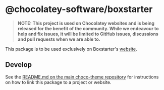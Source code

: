 # @chocolatey-software/boxstarter

> **NOTE: This project is used on Chocolatey websites and is being released for the benefit of the community. While we endeavour to help and fix issues, it will be limited to GitHub issues, discussions and pull requests when we are able to.**

This package is to be used exclusively on Boxstarter's [website](https://boxstarter.org/).

## Develop

See the [README.md on the main choco-theme repository](https://github.com/chocolatey/choco-theme?tab=readme-ov-file#commands#developing-choco-theme-packages) for instructions on how to link this package to a project or website.
